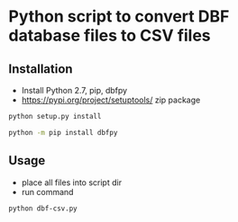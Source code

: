 # Python script to convert DBF database files to CSV files
## Installation
- Install Python 2.7, pip, dbfpy
- https://pypi.org/project/setuptools/ zip package
```bash  
python setup.py install
```
```bash 
python -m pip install dbfpy
```
## Usage
- place all files into script dir
- run command 
```bash  
python dbf-csv.py
```
